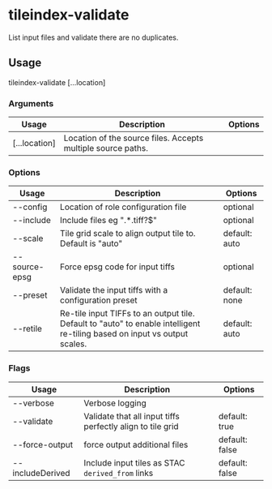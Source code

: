 # tileindex-validate

List input files and validate there are no duplicates.

## Usage

tileindex-validate <options> [...location]

### Arguments

| Usage         | Description                                                  | Options |
| ------------- | ------------------------------------------------------------ | ------- |
| [...location] | Location of the source files. Accepts multiple source paths. |         |

### Options

| Usage                  | Description                                                                                                               | Options       |
| ---------------------- | ------------------------------------------------------------------------------------------------------------------------- | ------------- |
| --config <str>         | Location of role configuration file                                                                                       | optional      |
| --include <str>        | Include files eg ".\*.tiff?$"                                                                                             | optional      |
| --scale <value>        | Tile grid scale to align output tile to. Default is "auto"                                                                | default: auto |
| --source-epsg <number> | Force epsg code for input tiffs                                                                                           | optional      |
| --preset <str>         | Validate the input tiffs with a configuration preset                                                                      | default: none |
| --retile <value>       | Re-tile input TIFFs to an output tile. Default to "auto" to enable intelligent re-tiling based on input vs output scales. | default: auto |

### Flags

| Usage            | Description                                                | Options        |
| ---------------- | ---------------------------------------------------------- | -------------- |
| --verbose        | Verbose logging                                            |                |
| --validate       | Validate that all input tiffs perfectly align to tile grid | default: true  |
| --force-output   | force output additional files                              | default: false |
| --includeDerived | Include input tiles as STAC `derived_from` links           | default: false |

<!-- This file has been autogenerated by src/readme/readme.generate.ts -->
